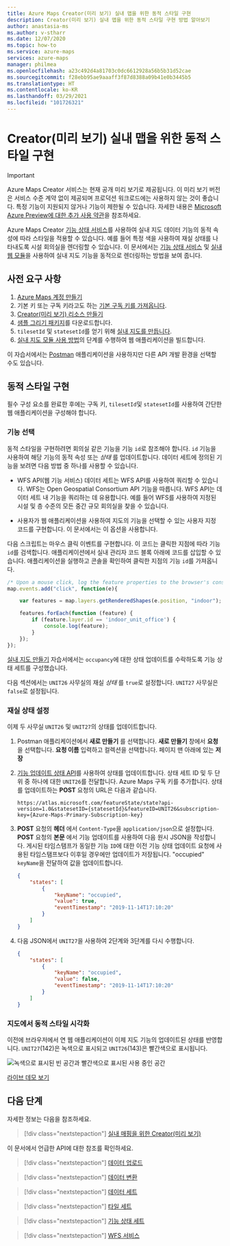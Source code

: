 ```yaml
---
title: Azure Maps Creator(미리 보기) 실내 맵을 위한 동적 스타일 구현
description: Creator(미리 보기) 실내 맵을 위한 동적 스타일 구현 방법 알아보기
author: anastasia-ms
ms.author: v-stharr
ms.date: 12/07/2020
ms.topic: how-to
ms.service: azure-maps
services: azure-maps
manager: philmea
ms.openlocfilehash: a23c492d4a81703c0dc6612928a56b5b31d52cae
ms.sourcegitcommit: f28ebb95ae9aaaff3f87d8388a09b41e0b3445b5
ms.translationtype: HT
ms.contentlocale: ko-KR
ms.lasthandoff: 03/29/2021
ms.locfileid: "101726321"
---
```

# <a name="implement-dynamic-styling-for-creator-preview-indoor-maps"></a>Creator(미리 보기) 실내 맵을 위한 동적 스타일 구현

> [!IMPORTANT]
> Azure Maps Creator 서비스는 현재 공개 미리 보기로 제공됩니다.
> 이 미리 보기 버전은 서비스 수준 계약 없이 제공되며 프로덕션 워크로드에는 사용하지 않는 것이 좋습니다. 특정 기능이 지원되지 않거나 기능이 제한될 수 있습니다. 자세한 내용은 [Microsoft Azure Preview에 대한 추가 사용 약관](https://azure.microsoft.com/support/legal/preview-supplemental-terms/)을 참조하세요.

Azure Maps Creator [기능 상태 서비스](/rest/api/maps/featurestate)를 사용하여 실내 지도 데이터 기능의 동적 속성에 따라 스타일을 적용할 수 있습니다.  예를 들어 특정 색을 사용하여 재실 상태를 나타내도록 시설 회의실을 렌더링할 수 있습니다. 이 문서에서는 [기능 상태 서비스](/rest/api/maps/featurestate) 및 [실내 웹 모듈](how-to-use-indoor-module.md)을 사용하여 실내 지도 기능을 동적으로 렌더링하는 방법을 보여 줍니다.

## <a name="prerequisites"></a>사전 요구 사항

1. [Azure Maps 계정 만들기](quick-demo-map-app.md#create-an-azure-maps-account)
2. 기본 키 또는 구독 키라고도 하는 [기본 구독 키를 가져옵니다](quick-demo-map-app.md#get-the-primary-key-for-your-account).
3. [Creator(미리 보기) 리소스 만들기](how-to-manage-creator.md)
4. [샘플 그리기 패키지](https://github.com/Azure-Samples/am-creator-indoor-data-examples)를 다운로드합니다.
5. `tilesetId` 및 `statesetId`를 얻기 위해 [실내 지도를 만듭니다](tutorial-creator-indoor-maps.md).
6. [실내 지도 모듈 사용 방법](how-to-use-indoor-module.md)의 단계를 수행하여 웹 애플리케이션을 빌드합니다.

이 자습서에서는 [Postman](https://www.postman.com/) 애플리케이션을 사용하지만 다른 API 개발 환경을 선택할 수도 있습니다.

## <a name="implement-dynamic-styling"></a>동적 스타일 구현

필수 구성 요소를 완료한 후에는 구독 키, `tilesetId`및 `statesetId`를 사용하여 간단한 웹 애플리케이션을 구성해야 합니다.

### <a name="select-features"></a>기능 선택

동적 스타일을 구현하려면 회의실 같은 기능을 기능 `id`로 참조해야 합니다. `id` 기능을 사용하여 해당 기능의 동적 속성 또는 *상태* 를 업데이트합니다. 데이터 세트에 정의된 기능을 보려면 다음 방법 중 하나를 사용할 수 있습니다.

* WFS API(웹 기능 서비스) 데이터 세트는 WFS API를 사용하여 쿼리할 수 있습니다. WFS는 Open Geospatial Consortium API 기능을 따릅니다. WFS API는 데이터 세트 내 기능을 쿼리하는 데 유용합니다. 예를 들어 WFS를 사용하여 지정된 시설 및 층 수준의 모든 중간 규모 회의실을 찾을 수 있습니다.

* 사용자가 웹 애플리케이션을 사용하여 지도의 기능을 선택할 수 있는 사용자 지정 코드를 구현합니다. 이 문서에서는 이 옵션을 사용합니다.  

다음 스크립트는 마우스 클릭 이벤트를 구현합니다. 이 코드는 클릭한 지점에 따라 기능 `id`를 검색합니다. 애플리케이션에서 실내 관리자 코드 블록 아래에 코드를 삽입할 수 있습니다. 애플리케이션을 실행하고 콘솔을 확인하여 클릭한 지점의 기능 `id`를 가져옵니다.

```javascript
/* Upon a mouse click, log the feature properties to the browser's console. */
map.events.add("click", function(e){

    var features = map.layers.getRenderedShapes(e.position, "indoor");

    features.forEach(function (feature) {
        if (feature.layer.id == 'indoor_unit_office') {
            console.log(feature);
        }
    });
});
```

[실내 지도 만들기](tutorial-creator-indoor-maps.md) 자습서에서는 `occupancy`에 대한 상태 업데이트를 수락하도록 기능 상태 세트를 구성했습니다.

다음 섹션에서는 `UNIT26` 사무실의 재실 *상태* 를 `true`로 설정합니다. `UNIT27` 사무실은 `false`로 설정됩니다.

### <a name="set-occupancy-status"></a>재실 상태 설정

 이제 두 사무실 `UNIT26` 및 `UNIT27`의 상태를 업데이트합니다.

1. Postman 애플리케이션에서 **새로 만들기** 를 선택합니다. **새로 만들기** 창에서 **요청** 을 선택합니다. **요청 이름** 입력하고 컬렉션을 선택합니다. 페이지 맨 아래에 있는 **저장**

2. [기능 업데이트 상태 API](/rest/api/maps/featurestate/updatestatespreview)를 사용하여 상태를 업데이트합니다. 상태 세트 ID 및 두 단위 중 하나에 대한 `UNIT26`를 전달합니다. Azure Maps 구독 키를 추가합니다. 상태를 업데이트하는 **POST** 요청의 URL은 다음과 같습니다.

    ```http
    https://atlas.microsoft.com/featureState/state?api-version=1.0&statesetID={statesetId}&featureID=UNIT26&subscription-key={Azure-Maps-Primary-Subscription-key}
    ```

3. **POST** 요청의 **헤더** 에서 `Content-Type`을 `application/json`으로 설정합니다. **POST** 요청의 **본문** 에서 기능 업데이트를 사용하여 다음 원시 JSON을 작성합니다. 게시된 타임스탬프가 동일한 기능 `ID`에 대한 이전 기능 상태 업데이트 요청에 사용된 타임스탬프보다 이후일 경우에만 업데이트가 저장됩니다. "occupied" `keyName`을 전달하여 값을 업데이트합니다.

    ```json
    {
        "states": [
            {
                "keyName": "occupied",
                "value": true,
                "eventTimestamp": "2019-11-14T17:10:20"
            }
        ]
    }
    ```

4. 다음 JSON에서 `UNIT27`을 사용하여 2단계와 3단계를 다시 수행합니다.

    ``` json
    {
        "states": [
            {
                "keyName": "occupied",
                "value": false,
                "eventTimestamp": "2019-11-14T17:10:20"
            }
        ]
    }
    ```

### <a name="visualize-dynamic-styles-on-a-map"></a>지도에서 동적 스타일 시각화

이전에 브라우저에서 연 웹 애플리케이션이 이제 지도 기능의 업데이트된 상태를 반영합니다. `UNIT27`(142)은 녹색으로 표시되고 `UNIT26`(143)은 빨간색으로 표시됩니다.

![녹색으로 표시된 빈 공간과 빨간색으로 표시된 사용 중인 공간](./media/indoor-map-dynamic-styling/room-state.png)

[라이브 데모 보기](https://azuremapscodesamples.azurewebsites.net/?sample=Creator%20indoor%20maps)

## <a name="next-steps"></a>다음 단계

자세한 정보는 다음을 참조하세요.

> [!div class="nextstepaction"]
> [실내 매핑을 위한 Creator(미리 보기)](creator-indoor-maps.md)

이 문서에서 언급한 API에 대한 참조를 확인하세요.

> [!div class="nextstepaction"]
> [데이터 업로드](creator-indoor-maps.md#upload-a-drawing-package)

> [!div class="nextstepaction"]
> [데이터 변환](creator-indoor-maps.md#convert-a-drawing-package)

> [!div class="nextstepaction"]
> [데이터 세트](creator-indoor-maps.md#datasets)

> [!div class="nextstepaction"]
> [타일 세트](creator-indoor-maps.md#tilesets)

> [!div class="nextstepaction"]
> [기능 상태 세트](creator-indoor-maps.md#feature-statesets)

> [!div class="nextstepaction"]
> [WFS 서비스](creator-indoor-maps.md#web-feature-service-api)